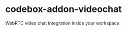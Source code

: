 codebox-addon-videochat
=======================

WebRTC video chat integration inside your workspace
